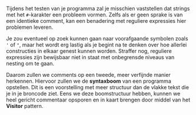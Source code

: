 Tijdens het testen van je programma zal je misschien vaststellen dat strings met het `#`-karakter een probleem vormen. Zelfs als er geen sprake is van een identieke comment, kan een benadering met reguliere expressies hier problemen leveren.

Je zou eventueel op zoek kunnen gaan naar voorafgaande symbolen zoals `'` of `"`, maar het wordt erg lastig als je begint na te denken over hoe allerlei constructies in elkaar genest kunnen worden. Straffer nog, reguliere expressies zijn bewijsbaar niet in staat met onbegrensde niveaus van nesting om te gaan.

Daarom zullen we comments op een tweede, meer verfijnde manier herkennen.
Hiervoor zullen we de **syntaxboom** van een programma opstellen.
Dit is een voorstelling met meer structuur dan de vlakke tekst die je in je broncode ziet.
Eens we deze boomstructuur hebben, kunnen we heel gericht commentaar opsporen en in kaart brengen door middel van het **Visitor** pattern.
